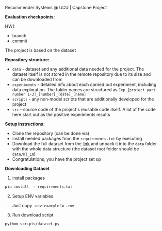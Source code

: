 Recommender Systems @ UCU | Capstone Project

**Evaluation checkpoints:**

HW1:

- branch
- commit

The project is based on the dataset

**Repository structure:**

- `data` - dataset and any additional data needed for the project. The dataset itself is not stored in the remote repository due to its size and can be downloaded from
- `experiments` - detailed info about each carried out experiment, including data exploration. The folder names are structured as `Exp_[project part number 1-3]_[number]_[date]_[name]`
- `scripts` - any non-model scripts that are additionally developed for the project
- `src` - source code of the project's reusable code itself. A lot of the code here start out as the positive experiments results

**Setup instructions:**

- Clone the repository (can be done via)
- Install needed packages from the `requirements.txt` by executing
- Download the full dataset from the [link](https://grouplens.org/datasets/movielens/1m/) and unpack it into the `data` folder with the whole data structure (the dataset root folder should be `data/ml_1m`)
- Congratulations, you have the project set up

**Downloading Dataset**
1. Install packages
```bash
pip install -r requirements.txt
```

2. Setup ENV variables
    
    Just copy `.env.example` to `.env`

3. Run download script
```bash
python scripts/dataset.py
```

